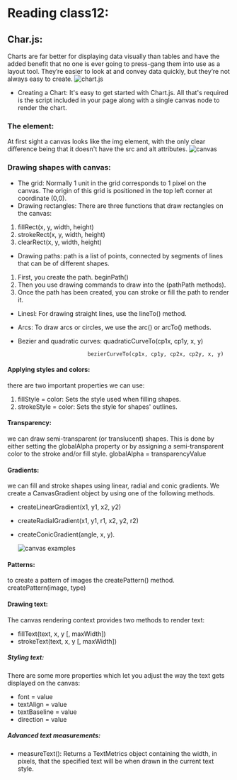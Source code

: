 # Reading class12:
## Char.js:
Charts are far better for displaying data visually than tables and have the added benefit that no one is ever going to press-gang them into use as a layout tool. They’re easier to look at and convey data quickly, but they’re not always easy to create.
![chart.js](https://cdn.mos.cms.futurecdn.net/S5bicwPe8vbP9nt3iwAwwi.jpg)
- Creating a Chart:
It's easy to get started with Chart.js. All that's required is the script included in your page along with a single canvas node to render the chart.






### The <canvas> element:
At first sight a canvas looks like the img element, with the only clear difference being that it doesn't have the src and alt attributes. 
![canvas](https://miro.medium.com/max/1016/1*YkKgLfAJc1Q_ln737HkHYA.png)

### Drawing shapes with canvas:
- The grid:
Normally 1 unit in the grid corresponds to 1 pixel on the canvas. The origin of this grid is positioned in the top left corner at coordinate (0,0).
- Drawing rectangles:
 There are three functions that draw rectangles on the canvas:
 1. fillRect(x, y, width, height)
 2. strokeRect(x, y, width, height)
 3. clearRect(x, y, width, height)

- Drawing paths:
 path is a list of points, connected by segments of lines that can be of different shapes.
 1. First, you create the path. beginPath()
 2. Then you use drawing commands to draw into the (pathPath methods).
 3. Once the path has been created, you can stroke or fill the path to render it.

- Linesl:
For drawing straight lines, use the lineTo() method.
- Arcs:
To draw arcs or circles, we use the arc() or arcTo() methods.
- Bezier and quadratic curves:
                            quadraticCurveTo(cp1x, cp1y, x, y) 

                            bezierCurveTo(cp1x, cp1y, cp2x, cp2y, x, y)

#### Applying styles and colors:
there are two important properties we can use:
1. fillStyle = color:
Sets the style used when filling shapes.
2. strokeStyle = color:
Sets the style for shapes' outlines.


#### Transparency:
we can draw semi-transparent (or translucent) shapes. This is done by either setting the globalAlpha property or by assigning a semi-transparent color to the stroke and/or fill style.
                            globalAlpha = transparencyValue 


#### Gradients:
 we can fill and stroke shapes using linear, radial and conic gradients. We create a CanvasGradient object by using one of the following methods.
 - createLinearGradient(x1, y1, x2, y2)
 - createRadialGradient(x1, y1, r1, x2, y2, r2)
 - createConicGradient(angle, x, y).

   ![canvas examples](https://flaviocopes.com/canvas/Screen%20Shot%202018-10-28%20at%2014.38.54.png)

 #### Patterns:
  to create a pattern of images the createPattern() method.
                                  createPattern(image, type)


#### Drawing text:
The canvas rendering context provides two methods to render text:
- fillText(text, x, y [, maxWidth])
- strokeText(text, x, y [, maxWidth])

##### Styling text:
There are some more properties which let you adjust the way the text gets displayed on the canvas:
- font = value
- textAlign = value
- textBaseline = value
- direction = value

##### Advanced text measurements:
- measureText():
Returns a TextMetrics object containing the width, in pixels, that the specified text will be when drawn in the current text style.
